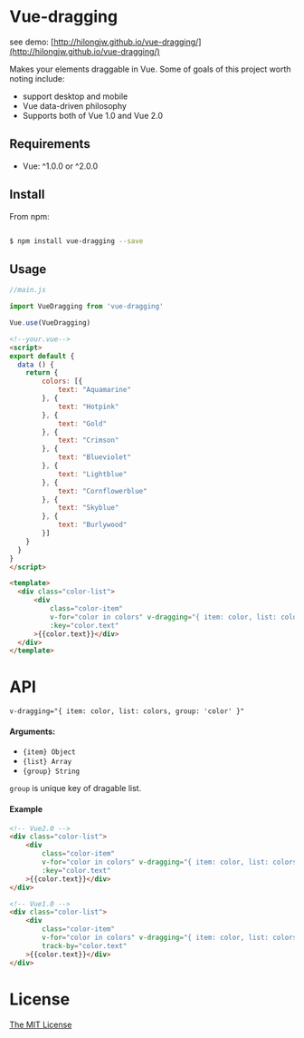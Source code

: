 Vue-dragging
========

see demo: [http://hilongjw.github.io/vue-dragging/](http://hilongjw.github.io/vue-dragging/)

Makes your elements draggable in Vue. Some of goals of this project worth noting include:

* support desktop and mobile 
* Vue data-driven philosophy
* Supports both of Vue 1.0 and Vue 2.0

## Requirements

- Vue: ^1.0.0 or ^2.0.0 

## Install

From npm:

``` sh

$ npm install vue-dragging --save

```

## Usage

```javascript
//main.js

import VueDragging from 'vue-dragging'

Vue.use(VueDragging)
```

```html
<!--your.vue-->
<script>
export default {
  data () {
    return {
        colors: [{
            text: "Aquamarine"
        }, {
            text: "Hotpink"
        }, {
            text: "Gold"
        }, {
            text: "Crimson"
        }, {
            text: "Blueviolet"
        }, {
            text: "Lightblue"
        }, {
            text: "Cornflowerblue"
        }, {
            text: "Skyblue"
        }, {
            text: "Burlywood"
        }]
    }
  }
}
</script>

<template>
  <div class="color-list">
      <div 
          class="color-item" 
          v-for="color in colors" v-dragging="{ item: color, list: colors, group: 'color' }"
          :key="color.text"
      >{{color.text}}</div>
  </div>
</template>
```

# API

`v-dragging="{ item: color, list: colors, group: 'color' }"`

#### Arguments:

 * `{item} Object`
 * `{list} Array`
 * `{group} String`

 `group` is unique key of dragable list.

#### Example

```html
<!-- Vue2.0 -->
<div class="color-list">
    <div 
        class="color-item" 
        v-for="color in colors" v-dragging="{ item: color, list: colors, group: 'color' }"
        :key="color.text"
    >{{color.text}}</div>
</div>

<!-- Vue1.0 -->
<div class="color-list">
    <div 
        class="color-item" 
        v-for="color in colors" v-dragging="{ item: color, list: colors, group: 'color' }"
        track-by="color.text"
    >{{color.text}}</div>
</div>
```



# License

[The MIT License](http://opensource.org/licenses/MIT)

